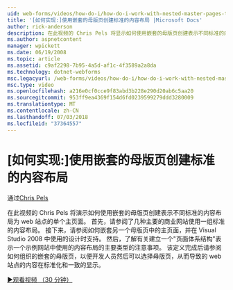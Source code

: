 ```yaml
---
uid: web-forms/videos/how-do-i/how-do-i-work-with-nested-master-pages-to-create-standard-content-layouts
title: '[如何实现:]使用嵌套的母版页创建标准的内容布局 |Microsoft Docs'
author: rick-anderson
description: 在此视频的 Chris Pels 将显示如何使用嵌套的母版页创建表示不同标准的内容布局为 w 的单个主页面...
ms.author: aspnetcontent
manager: wpickett
ms.date: 06/19/2008
ms.topic: article
ms.assetid: c9af2298-7b95-4a5d-af1c-4f3589a2a8da
ms.technology: dotnet-webforms
msc.legacyurl: /web-forms/videos/how-do-i/how-do-i-work-with-nested-master-pages-to-create-standard-content-layouts
msc.type: video
ms.openlocfilehash: a216e0cf0cce9f83abd3b228e290d20ab6c5aa20
ms.sourcegitcommit: 953ff9ea4369f154d6fd0239599279ddd3280009
ms.translationtype: MT
ms.contentlocale: zh-CN
ms.lasthandoff: 07/03/2018
ms.locfileid: "37364557"
---
```

<a name="how-do-i-work-with-nested-master-pages-to-create-standard-content-layouts"></a>[如何实现:]使用嵌套的母版页创建标准的内容布局
====================
通过[Chris Pels](https://twitter.com/chrispels)

在此视频的 Chris Pels 将演示如何使用嵌套的母版页创建表示不同标准的内容布局为 web 站点的单个主页面。 首先，请参阅了几种主要的商业网站使用一组标准的内容布局。 接下来，请参阅如何嵌套另一个母版页中的主页面，并在 Visual Studio 2008 中使用的设计时支持。 然后，了解有关建立一个"页面体系结构"表示一个示例网站中使用的内容布局的主要类型的注意事项。 该定义完成后请参阅如何组织的嵌套的母版页，以便开发人员然后可以选择母版页，从而导致的 web 站点的内容在标准化和一致的显示。

[&#9654;观看视频 （30 分钟）](https://channel9.msdn.com/Blogs/ASP-NET-Site-Videos/how-do-i-work-with-nested-master-pages-to-create-standard-content-layouts)
